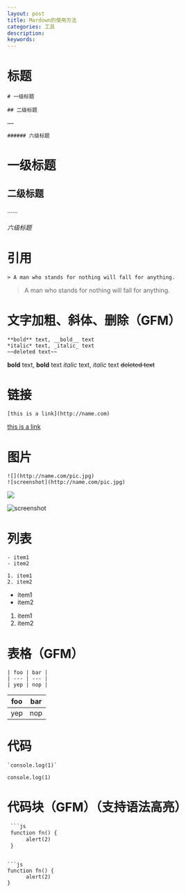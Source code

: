 ```yaml
---
layout: post
title: Mardown的使用方法
categories: 工具
description: 
keywords: 
---
```


# 标题
```
# 一级标题

## 二级标题

……

###### 六级标题
```

# 一级标题

## 二级标题

……

###### 六级标题

# 引用
```
> A man who stands for nothing will fall for anything.
```
> A man who stands for nothing will fall for anything.

# 文字加粗、斜体、删除（GFM）
```
**bold** text, __bold__ text
*italic* text, _italic_ text
~~deleted text~~
```
**bold** text, __bold__ text
*italic* text, _italic_ text
~~deleted text~~

# 链接
```
[this is a link](http://name.com)
```
[this is a link](http://name.com)

# 图片
```
![](http://name.com/pic.jpg)
![screenshot](http://name.com/pic.jpg)
```
![](http://name.com/pic.jpg)

![screenshot](http://name.com/pic.jpg)

# 列表
```
- item1
- item2

1. item1
2. item2
```
- item1
- item2

1. item1
2. item2

# 表格（GFM）
```
| foo | bar |
| --- | --- |
| yep | nop |
```

| foo | bar |
| --- | --- |
| yep | nop |

# 代码
```
`console.log(1)`
```

`console.log(1)`

# 代码块（GFM）（支持语法高亮）

```xml
 ```js
 function fn() {
      alert(2)
 }
 ```
```

```js
function fn() {
      alert(2)
}
```



